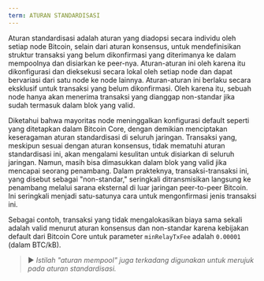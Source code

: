 ```yaml
---
term: ATURAN STANDARDISASI
---
```


Aturan standardisasi adalah aturan yang diadopsi secara individu oleh setiap node Bitcoin, selain dari aturan konsensus, untuk mendefinisikan struktur transaksi yang belum dikonfirmasi yang diterimanya ke dalam mempoolnya dan disiarkan ke peer-nya. Aturan-aturan ini oleh karena itu dikonfigurasi dan dieksekusi secara lokal oleh setiap node dan dapat bervariasi dari satu node ke node lainnya. Aturan-aturan ini berlaku secara eksklusif untuk transaksi yang belum dikonfirmasi. Oleh karena itu, sebuah node hanya akan menerima transaksi yang dianggap non-standar jika sudah termasuk dalam blok yang valid.

Diketahui bahwa mayoritas node meninggalkan konfigurasi default seperti yang ditetapkan dalam Bitcoin Core, dengan demikian menciptakan keseragaman aturan standardisasi di seluruh jaringan. Transaksi yang, meskipun sesuai dengan aturan konsensus, tidak mematuhi aturan standardisasi ini, akan mengalami kesulitan untuk disiarkan di seluruh jaringan. Namun, masih bisa dimasukkan dalam blok yang valid jika mencapai seorang penambang. Dalam prakteknya, transaksi-transaksi ini, yang disebut sebagai "non-standar," seringkali ditransmisikan langsung ke penambang melalui sarana eksternal di luar jaringan peer-to-peer Bitcoin. Ini seringkali menjadi satu-satunya cara untuk mengonfirmasi jenis transaksi ini.

Sebagai contoh, transaksi yang tidak mengalokasikan biaya sama sekali adalah valid menurut aturan konsensus dan non-standar karena kebijakan default dari Bitcoin Core untuk parameter `minRelayTxFee` adalah `0.00001` (dalam BTC/kB).

> ► *Istilah "aturan mempool" juga terkadang digunakan untuk merujuk pada aturan standardisasi.*